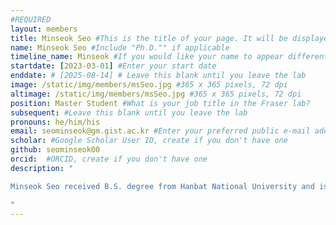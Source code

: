 ```yaml
---
#REQUIRED
layout: members
title: Minseok Seo #This is the title of your page. It will be displayed in the navigation bar and on the page itself.
name: Minseok Seo #Include "Ph.D."" if applicable
timeline_name: Minseok #If you would like your name to appear differently on the Lab timeline, fill out this line.
startdate: [2023-03-01] #Enter your start date
enddate: # [2025-08-14] # Leave this blank until you leave the lab
image: /static/img/members/msSeo.jpg #365 x 365 pixels, 72 dpi
altimage: /static/img/members/msSeo.jpg #365 x 365 pixels, 72 dpi
position: Master Student #What is your job title in the Fraser lab?
subsequent: #Leave this blank until you leave the lab
pronouns: he/him/his
email: seominseok@gm.gist.ac.kr #Enter your preferred public e-mail address
scholar: #Google Scholar User ID, create if you don't have one
github: seominseok00
orcid:  #ORCID, create if you don't have one
description: "

Minseok Seo received B.S. degree from Hanbat National University and is currently pursuing an M.S. degree at the Gwangju Institute of Science and Technology (GIST).

"
---
```

